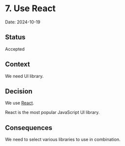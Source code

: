 # 7. Use React

Date: 2024-10-19

## Status

Accepted

## Context

We need UI library.

## Decision

We use [React](https://react.dev/).

React is the most popular JavaScript UI library.

## Consequences

We need to select various libraries to use in combination.
